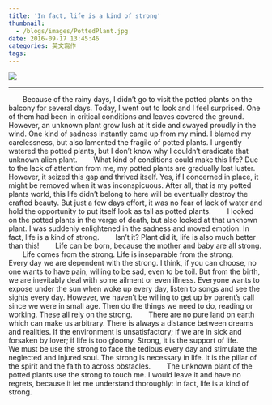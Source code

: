 ```yaml
---
title: 'In fact, life is a kind of strong'
thumbnail:
  - /blogs/images/PottedPlant.jpg
date: 2016-09-17 13:45:46
categories: 英文寫作
tags:
---
```

<img src="/blogs/images/PottedPlant.jpg">

***
&emsp;&emsp;Because of the rainy days, I didn’t go to visit the potted plants on the balcony for several days. Today, I went out to look and I feel surprised. One of them had been in critical conditions and leaves covered the ground. However, an unknown plant grow lush at it side and swayed proudly in the wind. One kind of sadness instantly came up from my mind. I blamed my carelessness, but also lamented the fragile of potted plants. I urgently watered the potted plants, but I don’t know why I couldn’t eradicate that unknown alien plant.
&emsp;&emsp;What kind of conditions could make this life? Due to the lack of attention from me, my potted plants are gradually lost luster. However, it seized this gap and thrived itself. Yes, if I concerned in place, it might be removed when it was inconspicuous. After all, that is my potted plants world, this life didn’t belong to here will be eventually destroy the crafted beauty. But just a few days effort, it was no fear of lack of water and hold the opportunity to put itself look as tall as potted plants.
&emsp;&emsp;I looked on the potted plants in the verge of death, but also looked at that unknown plant. I was suddenly enlightened in the sadness and moved emotion: In fact, life is a kind of strong.
&emsp;&emsp;Isn’t it? Plant did it, life is also much better than this!
&emsp;&emsp;Life can be born, because the mother and baby are all strong.
&emsp;&emsp;Life comes from the strong. Life is inseparable from the strong.
&emsp;&emsp;Every day we are dependent with the strong. I think, if you can choose, no one wants to have pain, willing to be sad, even to be toil. But from the birth, we are inevitably deal with some ailment or even illness. Everyone wants to expose under the sun when woke up every day, listen to songs and see the sights every day. However, we haven’t be willing to get up by parent’s call since we were in small age. Then do the things we need to do, reading or working. These all rely on the strong.
&emsp;&emsp;There are no pure land on earth which can make us arbitrary. There is always a distance between dreams and realities. If the environment is unsatisfactory; if we are in sick and forsaken by lover; if life is too gloomy. Strong, it is the support of life.
&emsp;&emsp;We must be use the strong to face the tedious every day and stimulate the neglected and injured soul. The strong is necessary in life. It is the pillar of the spirit and the faith to across obstacles.
&emsp;&emsp;The unknown plant of the potted plants use the strong to touch me. I would leave it and have no regrets, because it let me understand thoroughly: in fact, life is a kind of strong.
